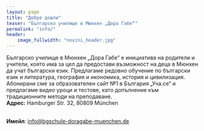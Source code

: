 ```yaml
---
layout: page
title: "Добре дошли"
teaser: "Българско училище в Мюнхен „Дора Габе“"
permalink: "info/"
header:
    image_fullwidth: "novini_header.jpg"
---
```





Българско училище в Мюнхен „Дора Габе“ е инициатива на родители и учители, коятo има за цел да предостави възможност на деца в Мюнхен да учат български език.
Предлагаме редовно обучение по български език и литература, география и икономика, история и цивилизация.
Абонирани сме за образователен сайт №1 в България „Уча.се“ и предлагаме видео уроци и тестове, като допълнение към традиционните методи на преподаване.  
<strong>Адрес:</strong> Hamburger Str. 32, 80809 München</p>  
<strong>Имейл</strong>: <a href="mailto:info@bgschule-doragabe-muenchen.de">info@bgschule-doragabe-muenchen.de</a>

